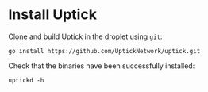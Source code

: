 # Install Uptick

Clone and build Uptick in the droplet using `git`:

```
go install https://github.com/UptickNetwork/uptick.git
```

Check that the binaries have been successfully installed:

```
uptickd -h
```
